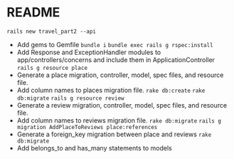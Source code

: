 # README

`rails new travel_part2 --api`
* Add gems to Gemfile
`bundle i`
`bundle exec rails g rspec:install`
* Add Response and ExceptionHandler modules to app/controllers/concerns and include them in ApplicationController
`rails g resource place`
* Generate a place migration, controller, model, spec files, and resource file.
* Add column names to places migration file.
`rake db:create`
`rake db:migrate`
`rails g resource review`
* Generate a review migration, controller, model, spec files, and resource file.
* Add column names to reviews migration file.
`rake db:migrate`
`rails g migration AddPlaceToReviews place:references`
* Generate a foreign_key migration between place and reviews
`rake db:migrate`
* Add belongs_to and has_many statements to models
